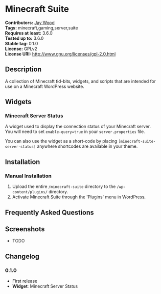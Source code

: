 # Minecraft Suite #
**Contributors:**      [Jay Wood](http://github.com/JayWood)      
**Tags:**  minecraft,gaming,server,suite   
**Requires at least:** 3.6.0   
**Tested up to:**      3.6.0   
**Stable tag:**        0.1.0   
**License:**           GPLv2   
**License URI:**       http://www.gnu.org/licenses/gpl-2.0.html   

## Description ##

A collection of Minecraft tid-bits, widgets, and scripts that are intended for use on a Minecraft WordPress website.

## Widgets ##
### Minecraft Server Status ###
A widget used to display the connection status of your Minecraft server.  You will need to set `enable-query=true` in your `server.properties` file.

You can also use the widget as a short-code by placing `[minecraft-suite-server-status]` anywhere shortcodes are available in your theme.

## Installation ##

### Manual Installation ###

1. Upload the entire `/minecraft-suite` directory to the `/wp-content/plugins/` directory.
2. Activate Minecraft Suite through the 'Plugins' menu in WordPress.

## Frequently Asked Questions ##


## Screenshots ##
* TODO

## Changelog ##

### 0.1.0 ###
* First release
* **Widget**: Minecraft Server Status
